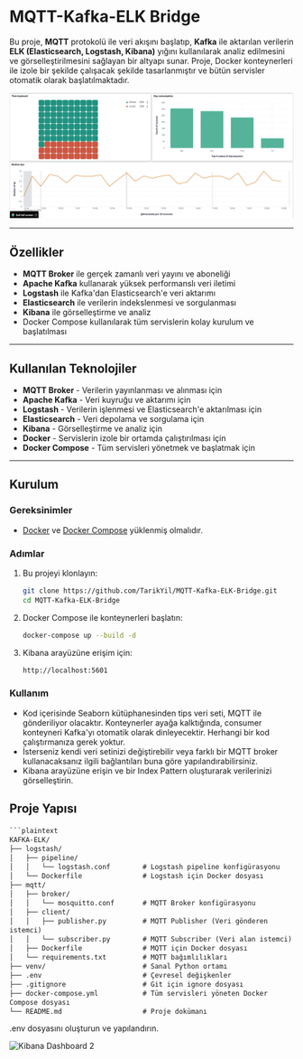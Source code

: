 ﻿# MQTT-Kafka-ELK Bridge





Bu proje, **MQTT** protokolü ile veri akışını başlatıp, **Kafka** ile aktarılan verilerin **ELK (Elasticsearch, Logstash, Kibana)** yığını kullanılarak analiz edilmesini ve görselleştirilmesini sağlayan bir altyapı sunar. Proje, Docker konteynerleri ile izole bir şekilde çalışacak şekilde tasarlanmıştır ve bütün servisler otomatik olarak başlatılmaktadır.


![Kibana Dashboard 1](kibana-2.png)

---

## Özellikler

- **MQTT Broker** ile gerçek zamanlı veri yayını ve aboneliği
- **Apache Kafka** kullanarak yüksek performanslı veri iletimi
- **Logstash** ile Kafka'dan Elasticsearch'e veri aktarımı
- **Elasticsearch** ile verilerin indekslenmesi ve sorgulanması
- **Kibana** ile görselleştirme ve analiz
- Docker Compose kullanılarak tüm servislerin kolay kurulum ve başlatılması

---

## Kullanılan Teknolojiler

- **MQTT Broker** - Verilerin yayınlanması ve alınması için
- **Apache Kafka** - Veri kuyruğu ve aktarımı için
- **Logstash** - Verilerin işlenmesi ve Elasticsearch'e aktarılması için
- **Elasticsearch** - Veri depolama ve sorgulama için
- **Kibana** - Görselleştirme ve analiz için
- **Docker** - Servislerin izole bir ortamda çalıştırılması için
- **Docker Compose** - Tüm servisleri yönetmek ve başlatmak için

---

## Kurulum

### Gereksinimler

- [Docker](https://www.docker.com/get-started) ve [Docker Compose](https://docs.docker.com/compose/install/) yüklenmiş olmalıdır.

### Adımlar

1. Bu projeyi klonlayın:
   ```bash
   git clone https://github.com/TarikYil/MQTT-Kafka-ELK-Bridge.git
   cd MQTT-Kafka-ELK-Bridge
2. Docker Compose ile konteynerleri başlatın:
    ```bash
    docker-compose up --build -d
3. Kibana arayüzüne erişim için:
    ```bash
    http://localhost:5601

### Kullanım
- Kod içerisinde Seaborn kütüphanesinden tips veri seti, MQTT ile gönderiliyor olacaktır.
Konteynerler ayağa kalktığında, consumer konteyneri Kafka'yı otomatik olarak dinleyecektir. Herhangi bir kod çalıştırmanıza gerek yoktur.
- İsterseniz kendi veri setinizi değiştirebilir veya farklı bir MQTT broker kullanacaksanız ilgili bağlantıları buna göre yapılandırabilirsiniz.
- Kibana arayüzüne erişin ve bir Index Pattern oluşturarak verilerinizi görselleştirin.

## Proje Yapısı
    ```plaintext
    KAFKA-ELK/
    ├── logstash/
    │   ├── pipeline/
    │   │   └── logstash.conf        # Logstash pipeline konfigürasyonu
    │   └── Dockerfile               # Logstash için Docker dosyası
    ├── mqtt/
    │   ├── broker/
    │   │   └── mosquitto.conf       # MQTT Broker konfigürasyonu
    │   ├── client/
    │   │   ├── publisher.py         # MQTT Publisher (Veri gönderen istemci)
    │   │   └── subscriber.py        # MQTT Subscriber (Veri alan istemci)
    │   ├── Dockerfile               # MQTT için Docker dosyası
    │   └── requirements.txt         # MQTT bağımlılıkları
    ├── venv/                        # Sanal Python ortamı
    ├── .env                         # Çevresel değişkenler
    ├── .gitignore                   # Git için ignore dosyası
    ├── docker-compose.yml           # Tüm servisleri yöneten Docker Compose dosyası
    └── README.md                    # Proje dokümanı

.env dosyasını oluşturun ve yapılandırın.

![Kibana Dashboard 2](kibana.png)
